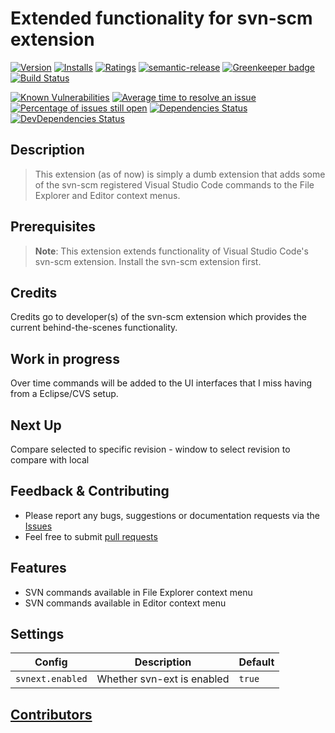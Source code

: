# Extended functionality for svn-scm extension

[![Version](https://vsmarketplacebadge.apphb.com/version-short/spmeesseman.svn-scm-ext.svg)](https://marketplace.visualstudio.com/items?itemName=spmeesseman.svn-scm-ext)
[![Installs](https://vsmarketplacebadge.apphb.com/installs-short/spmeesseman.svn-scm-ext.svg)](https://marketplace.visualstudio.com/items?itemName=spmeesseman.svn-scm-ext)
[![Ratings](https://vsmarketplacebadge.apphb.com/rating-short/spmeesseman.svn-scm-ext.svg)](https://marketplace.visualstudio.com/items?itemName=spmeesseman.svn-scm-ext)
[![semantic-release](https://img.shields.io/badge/%20%20%F0%9F%93%A6%F0%9F%9A%80-semantic--release-e10079.svg)](https://github.com/semantic-release/semantic-release)
[![Greenkeeper badge](https://badges.greenkeeper.io/spmeesseman/svn-scm-ext.svg)](https://greenkeeper.io/)
[![Build Status](https://dev.azure.com/spmeesseman/svn-scm-ext/_apis/build/status/spmeesseman.svn-scm-ext?branchName=master)](https://dev.azure.com/spmeesseman/svn-scm-ext/_build/latest?definitionId=2&branchName=master)

[![Known Vulnerabilities](https://snyk.io/test/github/spmeesseman/svn-scm-ext/badge.svg)](https://snyk.io/test/github/spmeesseman/svn-scm-ext)
[![Average time to resolve an issue](https://isitmaintained.com/badge/resolution/spmeesseman/svn-scm-ext.svg)](https://isitmaintained.com/project/spmeesseman/svn-scm-ext "Average time to resolve an issue")
[![Percentage of issues still open](https://isitmaintained.com/badge/open/spmeesseman/svn-scm-ext.svg)](https://isitmaintained.com/project/spmeesseman/svn-scm-ext "Percentage of issues still open")
[![Dependencies Status](https://david-dm.org/spmeesseman/svn-scm-ext/status.svg)](https://david-dm.org/spmeesseman/svn-scm-ext)
[![DevDependencies Status](https://david-dm.org/spmeesseman/svn-scm-ext/dev-status.svg)](https://david-dm.org/spmeesseman/svn-scm-ext?type=dev)

## Description

> This extension (as of now) is simply a dumb extension that adds some of the svn-scm registered Visual Studio Code commands to the File Explorer and Editor context menus.

## Prerequisites

> **Note**: This extension extends functionality of Visual Studio Code's svn-scm extension.  Install the svn-scm extension first.

## Credits

Credits go to developer(s) of the svn-scm extension which provides the current behind-the-scenes functionality.

## Work in progress

Over time commands will be added to the UI interfaces that I miss having from a Eclipse/CVS setup.

## Next Up

Compare selected to specific revision - window to select revision to compare with local

## Feedback & Contributing

* Please report any bugs, suggestions or documentation requests via the
  [Issues](https://github.com/spmeesseman/svn-scm-ext/issues)
* Feel free to submit
  [pull requests](https://github.com/spmeesseman/svn-scm-ext/pulls)

## Features

* SVN commands available in File Explorer context menu
* SVN commands available in Editor context menu

## Settings

|Config|Description|Default|
|-|-|-|
|`svnext.enabled`|Whether svn-ext is enabled|`true`|

## [Contributors](https://github.com/spmeesseman/svn-scm-ext/graphs/contributors)
